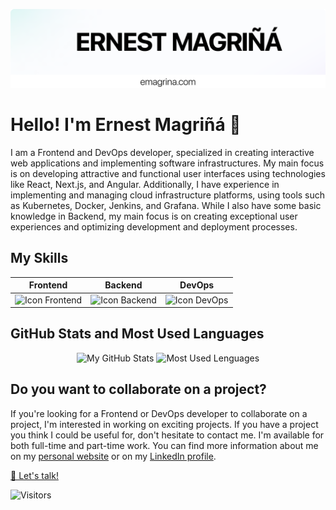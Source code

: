 <link rel="stylesheet" href="https://use.fontawesome.com/releases/v5.15.3/css/all.css" integrity="sha384-DQN7KnA12m4ZV7i+FxRnLW9xu4lGOaS7lLxisYwNKpzcq3wqz6U7o+Mpvz9Xp3q+" crossorigin="anonymous">

![](./header.png)

# Hello! I'm Ernest Magriñá :wave:

I am a Frontend and DevOps developer, specialized in creating interactive web applications and implementing software infrastructures. My main focus is on developing attractive and functional user interfaces using technologies like React, Next.js, and Angular. Additionally, I have experience in implementing and managing cloud infrastructure platforms, using tools such as Kubernetes, Docker, Jenkins, and Grafana. While I also have some basic knowledge in Backend, my main focus is on creating exceptional user experiences and optimizing development and deployment processes.

<!-- Actualmente trabajo como [título del trabajo] en [nombre de la empresa]. -->

## My Skills

<div align="center">
	
| **Frontend** | **Backend** | **DevOps** |
|--------------|-------------|------------|
| <img alt="Icon Frontend" src="https://skillicons.dev/icons?i=next,react,angular,ts,js,threejs,jest,html&perline=4&theme=light"> | <img alt="Icon Backend" src="https://skillicons.dev/icons?i=express,nodejs,py,java,mysql,mongodb,firebase,bots&perline=4&theme=light"> | <img alt="Icon DevOps" src="https://skillicons.dev/icons?i=kubernetes,docker,jenkins,grafana,prometheus,git,github,bash&perline=4&theme=light"> |

</div>
	
## GitHub Stats and Most Used Languages
<div align="center">
  <img height="165em" src="https://github-readme-stats.vercel.app/api?username=emagrina&show_icons=truecount_private=true&locale=es&custom_title=My%20GitHub%20Stats" alt="My GitHub Stats"/>
  <img height="165em" src="https://github-readme-stats.vercel.app/api/top-langs/?username=emagrina&layout=compact&langs_count=10" alt="Most Used Lenguages"/>
</div>

## Do you want to collaborate on a project?
If you're looking for a Frontend or DevOps developer to collaborate on a project, 
I'm interested in working on exciting projects. If you have a project you think 
I could be useful for, don't hesitate to contact me. I'm available for both 
full-time and part-time work. You can find more information about me on my 
<a href="https://emagrina.com" target="_blank">personal website</a> or on my <a href="https://www.linkedin.com/in/emagrina/" target="_blank"><i class="fab fa-linkedin-in"></i> LinkedIn profile</a>. 

<a href="https://emagrina.com/contact" target="_blank">💌 Let's talk!</a>


![Visitors](https://visitor-badge.laobi.icu/badge?page_id=emagrina.emagrina&left_text=Visitors)
